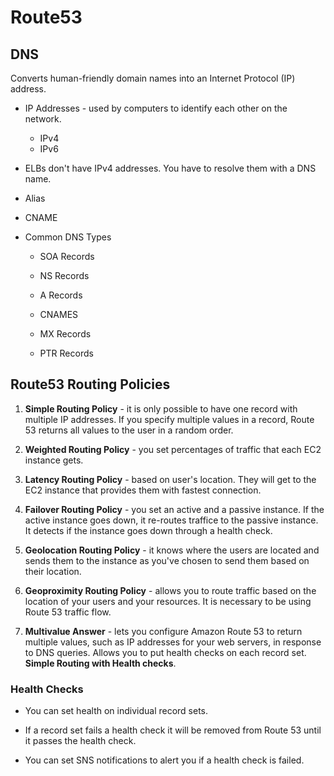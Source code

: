 # Route53

## DNS
Converts human-friendly domain names into an Internet Protocol (IP) address.

* IP Addresses - used by computers to identify each other on the network. 
    * IPv4 
    * IPv6

* ELBs don't have IPv4 addresses. You have to resolve them with a DNS name.

* Alias

* CNAME

* Common DNS Types
    * SOA Records

    * NS Records

    * A Records

    * CNAMES

    * MX Records

    * PTR Records


## Route53 Routing Policies

1. **Simple Routing Policy** - it is only possible to have one record with multiple IP addresses. If you specify multiple values in a record, Route 53 returns all values to the user in a random order.

1. **Weighted Routing Policy** - you set percentages of traffic that each EC2 instance gets.

1. **Latency Routing Policy** - based on user's location. They will get to the EC2 instance that provides them with fastest connection.

1. **Failover Routing Policy** - you set an active and a passive instance. If the active instance goes down, it re-routes traffice to the passive instance. It detects if the instance goes down through a health check.

1. **Geolocation Routing Policy** - it knows where the users are located and sends them to the instance as you've chosen to send them based on their location.

1. **Geoproximity Routing Policy** - allows you to route traffic based on the location of your users and your resources. It is necessary to be using Route 53 traffic flow.

1. **Multivalue Answer** - lets you configure Amazon Route 53 to return multiple values, such as IP addresses for your web servers, in response to DNS queries. Allows you to put health checks on each record set. **Simple Routing with Health checks**.

### Health Checks

* You can set health on individual record sets.

* If a record set fails a health check it will be removed from Route 53 until it passes the health check.

* You can set SNS notifications to alert you if a health check is failed.